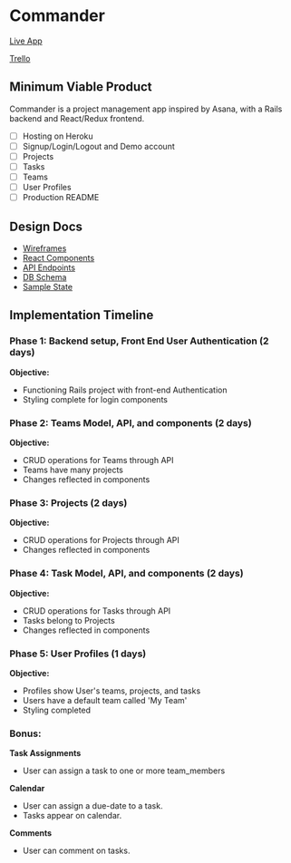 Commander
=========
[Live App](https://taskcommander.herokuapp.com)

[Trello](https://trello.com/b/EW2cAlfv/commander)

Minimum Viable Product
----------------------
Commander is a project management app inspired by Asana, with a Rails backend and React/Redux frontend.
- [ ] Hosting on Heroku
- [ ] Signup/Login/Logout and Demo account
- [ ] Projects
- [ ] Tasks
- [ ] Teams
- [ ] User Profiles
- [ ] Production README

Design Docs
-----------
* [Wireframes](./wireframes.md)
* [React Components](./component_hierarchy.md)
* [API Endpoints](./api_endpoints.md)
* [DB Schema](./schema.md)
* [Sample State](./sample_state.md)

Implementation Timeline
-----------------------
### **Phase 1:** Backend setup, Front End User Authentication (2 days)
**Objective:**
+ Functioning Rails project with front-end Authentication
+ Styling complete for login components

### **Phase 2:** Teams Model, API, and components (2 days)
**Objective:**
+ CRUD operations for Teams through API
+ Teams have many projects
+ Changes reflected in components

### **Phase 3:** Projects (2 days)
**Objective:**
+ CRUD operations for Projects through API
+ Changes reflected in components

### **Phase 4:** Task Model, API, and components (2 days)
**Objective:**
+ CRUD operations for Tasks through API
+ Tasks belong to Projects
+ Changes reflected in components

### **Phase 5:** User Profiles (1 days)
**Objective:**
+ Profiles show User's teams, projects, and tasks
+ Users have a default team called 'My Team'
+ Styling completed

### **Bonus:**
**Task Assignments**
+ User can assign a task to one or more team_members

**Calendar**
+ User can assign a due-date to a task.
+ Tasks appear on calendar.

**Comments**
+ User can comment on tasks.
